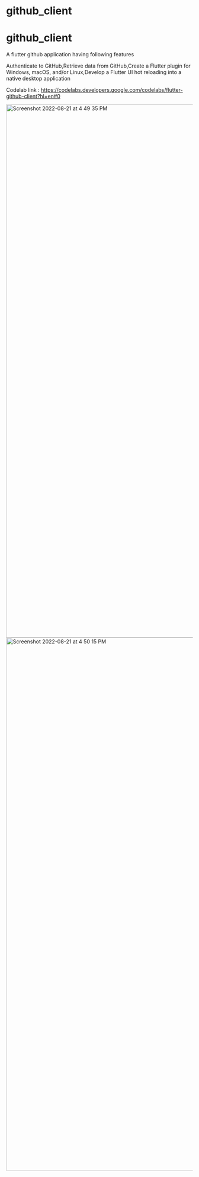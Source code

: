 # github_client

# github_client

A flutter github application having following features 

Authenticate to GitHub,Retrieve data from GitHub,Create a Flutter plugin for Windows, macOS, and/or Linux,Develop a Flutter UI hot reloading into a native desktop application

Codelab link : https://codelabs.developers.google.com/codelabs/flutter-github-client?hl=en#0

<img width="1440" alt="Screenshot 2022-08-21 at 4 49 35 PM" src="https://user-images.githubusercontent.com/57287126/185789570-2b6b5f7e-069d-4321-ba70-b5076616841f.png">
<img width="1440" alt="Screenshot 2022-08-21 at 4 50 15 PM" src="https://user-images.githubusercontent.com/57287126/185789575-a8c598f9-00c7-482c-8514-05b85e711861.png">

